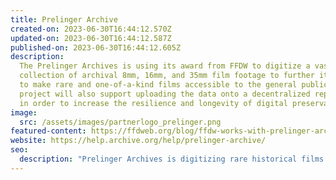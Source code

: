 ```yaml
---
title: Prelinger Archive
created-on: 2023-06-30T16:44:12.570Z
updated-on: 2023-06-30T16:44:12.587Z
published-on: 2023-06-30T16:44:12.605Z
description:
  The Prelinger Archives is using its award from FFDW to digitize a vast
  collection of archival 8mm, 16mm, and 35mm film footage to further its mission
  to make rare and one-of-a-kind films accessible to the general public. This
  project will also support uploading the data onto a decentralized repository
  in order to increase the resilience and longevity of digital preservation.
image:
  src: /assets/images/partnerlogo_prelinger.png
featured-content: https://ffdweb.org/blog/ffdw-works-with-prelinger-archives-to-make-rare-historic-films-more-accessible-using-the-decentralized-web
website: https://help.archive.org/help/prelinger-archive/
seo:
  description: "Prelinger Archives is digitizing rare historical films and preserving them on decentralized storage, making unique 8mm, 16mm, and 35mm footage accessible to the public."
---
```

